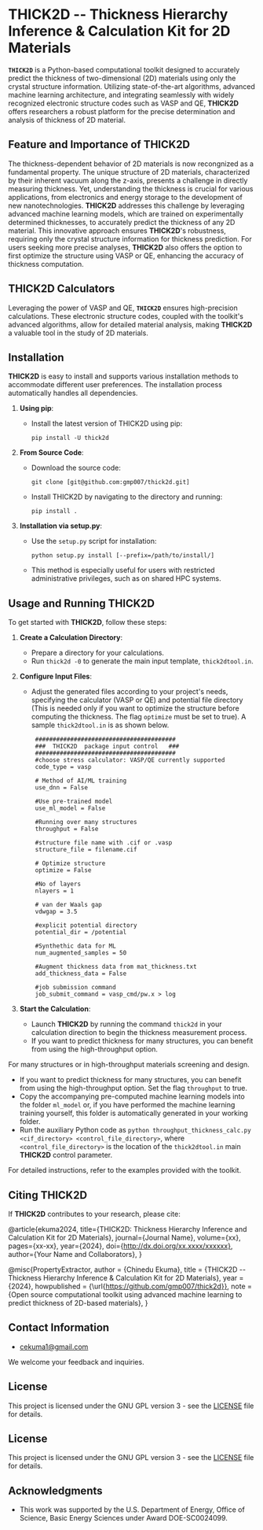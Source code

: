 # THICK2D -- Thickness Hierarchy Inference & Calculation Kit for 2D Materials

**`THICK2D`** is a Python-based computational toolkit designed to accurately predict the thickness of two-dimensional (2D) materials using only the crystal structure information. Utilizing state-of-the-art algorithms, advanced machine learning architecture, and integrating seamlessly with widely recognized electronic structure codes such as VASP and QE, **THICK2D** offers researchers a robust platform for the precise determination and analysis of thickness of 2D material.

## Feature and Importance of THICK2D
The thickness-dependent behavior of 2D materials is now recongnized as a fundamental property. The unique structure of 2D materials, characterized by their inherent vacuum along the z-axis, presents a challenge in directly measuring thickness. Yet, understanding the thickness is crucial for various applications, from electronics and energy storage to the development of new nanotechnologies. **THICK2D** addresses this challenge by leveraging advanced machine learning models, which are trained on experimentally determined thicknesses, to accurately predict the thickness of any 2D material. This innovative approach ensures **THICK2D**'s robustness, requiring only the crystal structure information for thickness prediction. For users seeking more precise analyses, **THICK2D** also offers the option to first optimize the structure using VASP or QE, enhancing the accuracy of thickness computation.


## THICK2D Calculators
Leveraging the power of VASP and QE, **`THICK2D`** ensures high-precision calculations. These electronic structure codes, coupled with the toolkit's advanced algorithms, allow for detailed material analysis, making **THICK2D** a valuable tool in the study of 2D materials.

## Installation
**THICK2D** is easy to install and supports various installation methods to accommodate different user preferences. The installation process automatically handles all dependencies.

1. **Using pip**:
   - Install the latest version of THICK2D using pip:
     ```
     pip install -U thick2d
     ```

2. **From Source Code**:
   - Download the source code:
     ```
     git clone [git@github.com:gmp007/thick2d.git]
     ```
   - Install THICK2D by navigating to the directory and running:
     ```
     pip install .
     ```

3. **Installation via setup.py**:
   - Use the `setup.py` script for installation:
     ```
     python setup.py install [--prefix=/path/to/install/]
     ```
   - This method is especially useful for users with restricted administrative privileges, such as on shared HPC systems.

## Usage and Running THICK2D

To get started with **THICK2D**, follow these steps:

1. **Create a Calculation Directory**:
   - Prepare a directory for your calculations.
   - Run `thick2d -0` to generate the main input template, `thick2dtool.in`.

2. **Configure Input Files**:
   - Adjust the generated files according to your project's needs, specifying the calculator (VASP or QE) and potential file directory (This is needed only if you want to optimize the structure before computing the thickness. The flag `optimize` must be set to true). A sample `thick2dtool.in` is as shown below.
     ```
      ########################################
      ###  THICK2D  package input control   ###
      ########################################
      #choose stress calculator: VASP/QE currently supported
      code_type = vasp
      
      # Method of AI/ML training
      use_dnn = False
      
      #Use pre-trained model
      use_ml_model = False
      
      #Running over many structures
      throughput = False
      
      #structure file name with .cif or .vasp
      structure_file = filename.cif
      
      # Optimize structure
      optimize = False
      
      #No of layers
      nlayers = 1
      
      # van der Waals gap
      vdwgap = 3.5
      
      #explicit potential directory
      potential_dir = /potential
      
      #Synthethic data for ML
      num_augmented_samples = 50
      
      #Augment thickness data from mat_thickness.txt
      add_thickness_data = False
      
      #job submission command
      job_submit_command = vasp_cmd/pw.x > log
     ```

3. **Start the Calculation**:
   - Launch **THICK2D** by running the command `thick2d` in your calculation direction to begin the thickness measurement process.
   - If you want to predict thickness for many structures, you can benefit from using the high-throughput option. 

For many structures or in high-throughput materials screening and design.

   - If you want to predict thickness for many structures, you can benefit from using the high-throughput option. Set the flag `throughput` to true.
   - Copy the accompanying pre-computed machine learning models into the folder `ml_model` or, if you have performed the machine learning training yourself, this folder is automatically generated in your working folder.
   - Run the auxiliary Python code as `python throughput_thickness_calc.py <cif_directory> <control_file_directory>`, where `<control_file_directory>` is the location of the `thick2dtool.in` main **THICK2D** control parameter.

For detailed instructions, refer to the examples provided with the toolkit.

## Citing THICK2D
If **THICK2D** contributes to your research, please cite:

@article{ekuma2024,
title={THICK2D: Thickness Hierarchy Inference and Calculation Kit for 2D Materials},
journal={Journal Name},
volume={xx},
pages={xx-xx},
year={2024},
doi={http://dx.doi.org/xx.xxxx/xxxxxx},
author={Your Name and Collaborators},
}


@misc{PropertyExtractor,
  author = {Chinedu Ekuma},
  title = {THICK2D -- Thickness Hierarchy Inference & Calculation Kit for 2D Materials},
  year = {2024},
  howpublished = {\url{https://github.com/gmp007/thick2d}},
  note = {Open source computational toolkit using advanced machine learning to predict thickness of 2D-based materials},
}


## Contact Information
- [cekuma1@gmail.com](mailto:cekuma1@gmail.com)

We welcome your feedback and inquiries.

## License
This project is licensed under the GNU GPL version 3 - see the [LICENSE](LICENSE) file for details.

## License

This project is licensed under the GNU GPL version 3 - see the [LICENSE](LICENSE) file for details.

## Acknowledgments
- This work was supported by the U.S. Department of Energy, Office of Science, Basic Energy Sciences under Award DOE-SC0024099.
